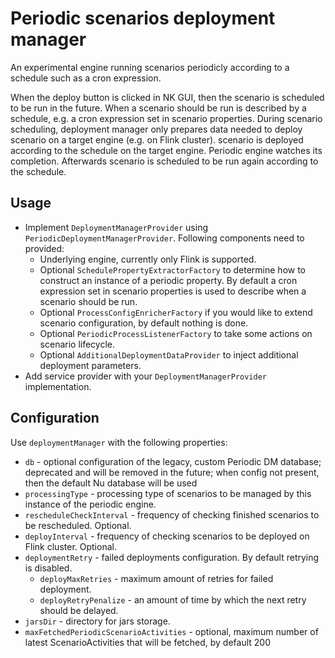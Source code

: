 # Periodic scenarios deployment manager

An experimental engine running scenarios periodicly according to a schedule such as a cron expression.

When the deploy button is clicked in NK GUI, then the scenario is scheduled to be run in the future. When a scenario
should be run is described by a schedule, e.g. a cron expression set in scenario properties. During scenario scheduling,
deployment manager only prepares data needed to deploy scenario on a target engine (e.g. on Flink cluster).
scenario is deployed according to the schedule on the target engine. Periodic engine watches its completion. Afterwards
scenario is scheduled to be run again according to the schedule.

## Usage

- Implement `DeploymentManagerProvider` using `PeriodicDeploymentManagerProvider`. Following components need to provided:
  - Underlying engine, currently only Flink is supported.
  - Optional `SchedulePropertyExtractorFactory` to determine how to construct an instance of a periodic property. By default
    a cron expression set in scenario properties is used to describe when a scenario should be run.
  - Optional `ProcessConfigEnricherFactory` if you would like to extend scenario configuration, by default nothing is done.
  - Optional `PeriodicProcessListenerFactory` to take some actions on scenario lifecycle.
  - Optional `AdditionalDeploymentDataProvider` to inject additional deployment parameters.
- Add service provider with your `DeploymentManagerProvider` implementation.

## Configuration

Use `deploymentManager` with the following properties:

- `db` - optional configuration of the legacy, custom Periodic DM database; deprecated and will be removed in the future; when config not present, then the default Nu database will be used
- `processingType` - processing type of scenarios to be managed by this instance of the periodic engine.
- `rescheduleCheckInterval` - frequency of checking finished scenarios to be rescheduled. Optional.
- `deployInterval` - frequency of checking scenarios to be deployed on Flink cluster. Optional.
- `deploymentRetry` - failed deployments configuration. By default retrying is disabled.
  - `deployMaxRetries` - maximum amount of retries for failed deployment.
  - `deployRetryPenalize` - an amount of time by which the next retry should be delayed.
- `jarsDir` -  directory for jars storage.
- `maxFetchedPeriodicScenarioActivities` - optional, maximum number of latest ScenarioActivities that will be fetched, by default 200
